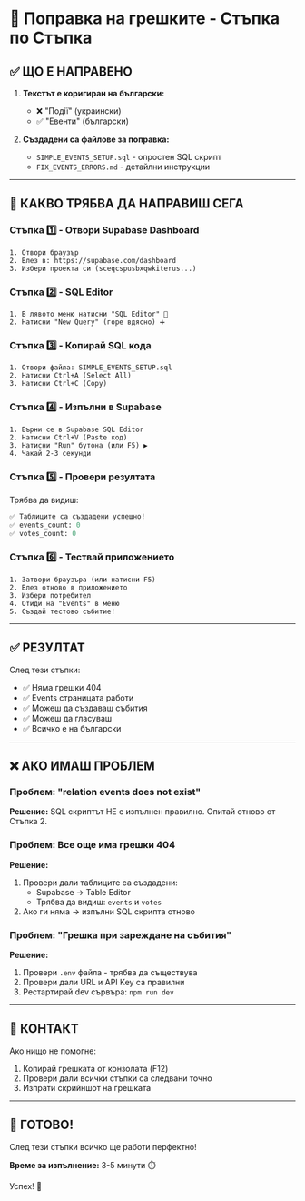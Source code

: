 # 🔧 Поправка на грешките - Стъпка по Стъпка

## ✅ ЩО Е НАПРАВЕНО

1. **Текстът е коригиран на български:**
   - ❌ "Події" (украински)
   - ✅ "Евенти" (български)

2. **Създадени са файлове за поправка:**
   - `SIMPLE_EVENTS_SETUP.sql` - опростен SQL скрипт
   - `FIX_EVENTS_ERRORS.md` - детайлни инструкции

---

## 🚀 КАКВО ТРЯБВА ДА НАПРАВИШ СЕГА

### Стъпка 1️⃣ - Отвори Supabase Dashboard

```
1. Отвори браузър
2. Влез в: https://supabase.com/dashboard
3. Избери проекта си (sceqcspusbxqwkiterus...)
```

### Стъпка 2️⃣ - SQL Editor

```
1. В лявото меню натисни "SQL Editor" 📝
2. Натисни "New Query" (горе вдясно) ➕
```

### Стъпка 3️⃣ - Копирай SQL кода

```
1. Отвори файла: SIMPLE_EVENTS_SETUP.sql
2. Натисни Ctrl+A (Select All)
3. Натисни Ctrl+C (Copy)
```

### Стъпка 4️⃣ - Изпълни в Supabase

```
1. Върни се в Supabase SQL Editor
2. Натисни Ctrl+V (Paste код)
3. Натисни "Run" бутона (или F5) ▶️
4. Чакай 2-3 секунди
```

### Стъпка 5️⃣ - Провери резултата

Трябва да видиш:

```sql
✅ Таблиците са създадени успешно!
✅ events_count: 0
✅ votes_count: 0
```

### Стъпка 6️⃣ - Тествай приложението

```
1. Затвори браузъра (или натисни F5)
2. Влез отново в приложението
3. Избери потребител
4. Отиди на "Events" в меню
5. Създай тестово събитие!
```

---

## ✅ РЕЗУЛТАТ

След тези стъпки:

- ✅ Няма грешки 404
- ✅ Events страницата работи
- ✅ Можеш да създаваш събития
- ✅ Можеш да гласуваш
- ✅ Всичко е на български

---

## ❌ АКО ИМАШ ПРОБЛЕМ

### Проблем: "relation events does not exist"

**Решение:** SQL скриптът НЕ е изпълнен правилно. Опитай отново от Стъпка 2.

### Проблем: Все още има грешки 404

**Решение:** 
1. Провери дали таблиците са създадени:
   - Supabase → Table Editor
   - Трябва да видиш: `events` и `votes`
2. Ако ги няма → изпълни SQL скрипта отново

### Проблем: "Грешка при зареждане на събития"

**Решение:**
1. Провери `.env` файла - трябва да съществува
2. Провери дали URL и API Key са правилни
3. Рестартирай dev сървъра: `npm run dev`

---

## 📱 КОНТАКТ

Ако нищо не помогне:
1. Копирай грешката от конзолата (F12)
2. Провери дали всички стъпки са следвани точно
3. Изпрати скрийншот на грешката

---

## 🎉 ГОТОВО!

След тези стъпки всичко ще работи перфектно! 

**Време за изпълнение:** 3-5 минути ⏱️

Успех! 🚀


